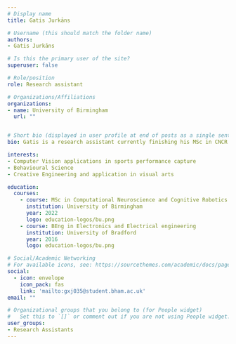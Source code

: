 ```yaml
---
# Display name
title: Gatis Jurkāns

# Username (this should match the folder name)
authors:
- Gatis Jurkāns

# Is this the primary user of the site?
superuser: false

# Role/position
role: Research assistant

# Organizations/Affiliations
organizations:
- name: University of Birmingham
  url: ""


# Short bio (displayed in user profile at end of posts as a single sentence)
bio: Gatis is a research assistant currently finishing his MSc in CNCR at the University of Birmingham. His background is primarily in electronics engineering and industrial software engineering.

interests:
- Computer Vision applications in sports performance capture
- Behavioural Science
- Creative Engineering and application in visual arts

education:
  courses:
    - course: MSc in Computational Neuroscience and Cognitive Robotics
      institution: University of Birmingham
      year: 2022
      logo: education-logos/bu.png
    - course: BEng in Electronics and Electrical engineering
      institution: University of Bradford
      year: 2016
      logo: education-logos/bu.png

# Social/Academic Networking
# For available icons, see: https://sourcethemes.com/academic/docs/page-builder/#icons
social:
  - icon: envelope
    icon_pack: fas
    link: 'mailto:gxj035@student.bham.ac.uk'
email: ""

# Organizational groups that you belong to (for People widget)
#   Set this to `[]` or comment out if you are not using People widget.
user_groups:
- Research Assistants
---
```


